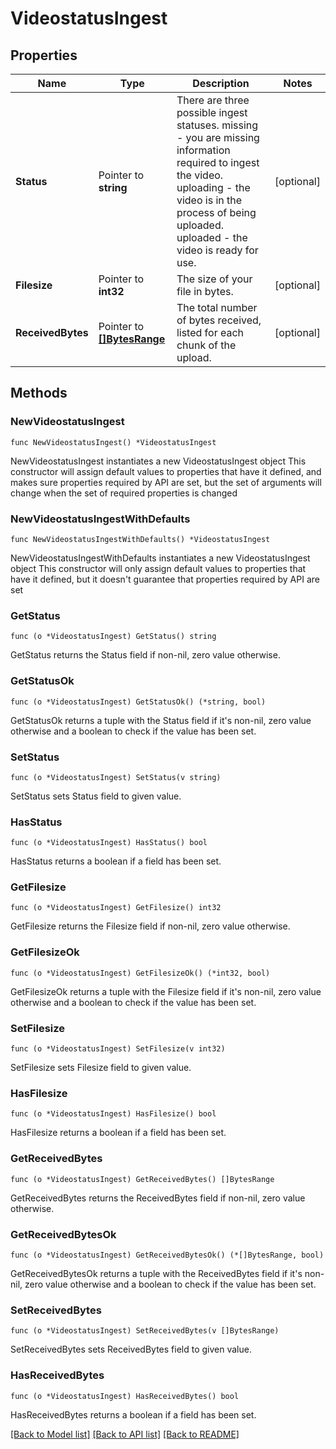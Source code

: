 # VideostatusIngest

## Properties

Name | Type | Description | Notes
------------ | ------------- | ------------- | -------------
**Status** | Pointer to **string** | There are three possible ingest statuses. missing - you are missing information required to ingest the video. uploading - the video is in the process of being uploaded. uploaded - the video is ready for use. | [optional] 
**Filesize** | Pointer to **int32** | The size of your file in bytes. | [optional] 
**ReceivedBytes** | Pointer to [**[]BytesRange**](BytesRange.md) | The total number of bytes received, listed for each chunk of the upload. | [optional] 

## Methods

### NewVideostatusIngest

`func NewVideostatusIngest() *VideostatusIngest`

NewVideostatusIngest instantiates a new VideostatusIngest object
This constructor will assign default values to properties that have it defined,
and makes sure properties required by API are set, but the set of arguments
will change when the set of required properties is changed

### NewVideostatusIngestWithDefaults

`func NewVideostatusIngestWithDefaults() *VideostatusIngest`

NewVideostatusIngestWithDefaults instantiates a new VideostatusIngest object
This constructor will only assign default values to properties that have it defined,
but it doesn't guarantee that properties required by API are set

### GetStatus

`func (o *VideostatusIngest) GetStatus() string`

GetStatus returns the Status field if non-nil, zero value otherwise.

### GetStatusOk

`func (o *VideostatusIngest) GetStatusOk() (*string, bool)`

GetStatusOk returns a tuple with the Status field if it's non-nil, zero value otherwise
and a boolean to check if the value has been set.

### SetStatus

`func (o *VideostatusIngest) SetStatus(v string)`

SetStatus sets Status field to given value.

### HasStatus

`func (o *VideostatusIngest) HasStatus() bool`

HasStatus returns a boolean if a field has been set.

### GetFilesize

`func (o *VideostatusIngest) GetFilesize() int32`

GetFilesize returns the Filesize field if non-nil, zero value otherwise.

### GetFilesizeOk

`func (o *VideostatusIngest) GetFilesizeOk() (*int32, bool)`

GetFilesizeOk returns a tuple with the Filesize field if it's non-nil, zero value otherwise
and a boolean to check if the value has been set.

### SetFilesize

`func (o *VideostatusIngest) SetFilesize(v int32)`

SetFilesize sets Filesize field to given value.

### HasFilesize

`func (o *VideostatusIngest) HasFilesize() bool`

HasFilesize returns a boolean if a field has been set.

### GetReceivedBytes

`func (o *VideostatusIngest) GetReceivedBytes() []BytesRange`

GetReceivedBytes returns the ReceivedBytes field if non-nil, zero value otherwise.

### GetReceivedBytesOk

`func (o *VideostatusIngest) GetReceivedBytesOk() (*[]BytesRange, bool)`

GetReceivedBytesOk returns a tuple with the ReceivedBytes field if it's non-nil, zero value otherwise
and a boolean to check if the value has been set.

### SetReceivedBytes

`func (o *VideostatusIngest) SetReceivedBytes(v []BytesRange)`

SetReceivedBytes sets ReceivedBytes field to given value.

### HasReceivedBytes

`func (o *VideostatusIngest) HasReceivedBytes() bool`

HasReceivedBytes returns a boolean if a field has been set.


[[Back to Model list]](../README.md#documentation-for-models) [[Back to API list]](../README.md#documentation-for-api-endpoints) [[Back to README]](../README.md)


